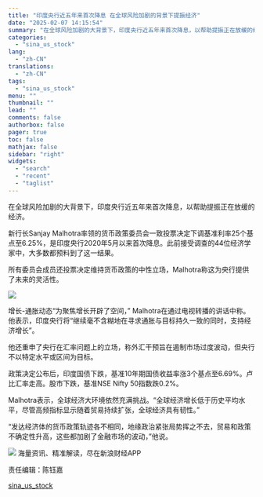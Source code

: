 ```yaml
---
title: "印度央行近五年来首次降息 在全球风险加剧的背景下提振经济"
date: "2025-02-07 14:15:54"
summary: "在全球风险加剧的大背景下，印度央行近五年来首次降息，以帮助提振正在放缓的经..."
categories:
  - "sina_us_stock"
lang:
  - "zh-CN"
translations:
  - "zh-CN"
tags:
  - "sina_us_stock"
menu: ""
thumbnail: ""
lead: ""
comments: false
authorbox: false
pager: true
toc: false
mathjax: false
sidebar: "right"
widgets:
  - "search"
  - "recent"
  - "taglist"
---
```


在全球风险加剧的大背景下，印度央行近五年来首次降息，以帮助提振正在放缓的经济。

新行长Sanjay Malhotra率领的货币政策委员会一致投票决定下调基准利率25个基点至6.25%，是印度央行2020年5月以来首次降息。此前接受调查的44位经济学家中，大多数都预料到了这一结果。

所有委员会成员还投票决定维持货币政策的中性立场，Malhotra称这为央行提供了未来的灵活性。

![](https://n.sinaimg.cn/finance/transform/59/w550h309/20250207/4848-a14ddd038b8fb6bb40406783af3c103f.png)

增长-通胀动态“为聚焦增长开辟了空间，” Malhotra在通过电视转播的讲话中称。他表示，印度央行将“继续毫不含糊地在寻求通胀与目标持久一致的同时，支持经济增长”。

他还重申了央行在汇率问题上的立场，称外汇干预旨在遏制市场过度波动，但央行不以特定水平或区间为目标。

政策决定公布后，印度国债下跌，基准10年期国债收益率涨3个基点至6.69%。卢比汇率走高。股市下跌，基准NSE Nifty 50指数跌0.2%。

Malhotra表示，全球经济大环境依然充满挑战。“全球经济增长低于历史平均水平，尽管高频指标显示随着贸易持续扩张，全球经济具有韧性。”

“发达经济体的货币政策轨迹各不相同，地缘政治紧张局势挥之不去，贸易和政策不确定性升高，这些都加剧了金融市场的波动，”他说。












![](//n.sinaimg.cn/finance/cece9e13/20240627/655959900_20240627.png)
海量资讯、精准解读，尽在新浪财经APP



责任编辑：陈钰嘉

[sina_us_stock](https://finance.sina.com.cn/stock/usstock/c/2025-02-07/doc-ineirwnf0061999.shtml)
